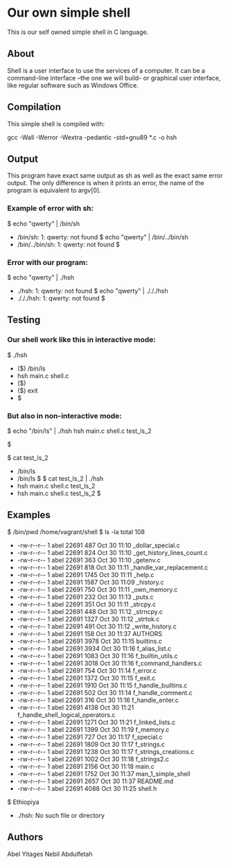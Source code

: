 # Our own simple shell
This is our self owned simple shell in C language.

## About
Shell is a user interface to use the services of a computer. It can be a command-line interface –the one we will build- or graphical user interface, like regular software such as Windows Office.

## Compilation
This simple shell is compiled with:

gcc -Wall -Werror -Wextra -pedantic -std=gnu89 *.c -o hsh
## Output
This program have exact same output as sh as well as the exact same error output. The only difference is when it prints an error, the name of the program is equivalent to argv[0].

### Example of error with sh:
$ echo "qwerty" | /bin/sh
* /bin/sh: 1: qwerty: not found
$ echo "qwerty" | /bin/../bin/sh
* /bin/../bin/sh: 1: qwerty: not found
$
### Error with our program:
$ echo "qwerty" | ./hsh
* ./hsh: 1: qwerty: not found
$ echo "qwerty" | ./././hsh
* ./././hsh: 1: qwerty: not found
$
## Testing
### Our shell work like this in interactive mode:
$ ./hsh
* ($) /bin/ls
* hsh main.c shell.c
* ($)
* ($) exit
* $
### But also in non-interactive mode:
$ echo "/bin/ls" | ./hsh
hsh main.c shell.c test_ls_2

$

$ cat test_ls_2
* /bin/ls
* /bin/ls
$
$ cat test_ls_2 | ./hsh
* hsh main.c shell.c test_ls_2
* hsh main.c shell.c test_ls_2
$
## Examples
$ /bin/pwd
/home/vagrant/shell
$ ls -la
total 108
* -rw-r--r-- 1 abel 22691  487 Oct 30 11:10 _dollar_special.c
* -rw-r--r-- 1 abel 22691  824 Oct 30 11:10 _get_history_lines_count.c
* -rw-r--r-- 1 abel 22691  363 Oct 30 11:10 _getenv.c
* -rw-r--r-- 1 abel 22691 818 Oct 30 11:11 _handle_var_replacement.c
* -rw-r--r-- 1 abel 22691 1745 Oct 30 11:11 _help.c
* -rw-r--r-- 1 abel 22691 1587 Oct 30 11:09 _history.c
* -rw-r--r-- 1 abel 22691  750 Oct 30 11:11 _own_memory.c
* -rw-r--r-- 1 abel 22691  232 Oct 30 11:13 _puts.c
* -rw-r--r-- 1 abel 22691  351 Oct 30 11:11 _strcpy.c
* -rw-r--r-- 1 abel 22691  448 Oct 30 11:12 _strncpy.c
* -rw-r--r-- 1 abel 22691 1327 Oct 30 11:12 _strtok.c
* -rw-r--r-- 1 abel 22691  491 Oct 30 11:12 _write_history.c
* -rw-r--r-- 1 abel 22691  158 Oct 30 11:37 AUTHORS
* -rw-r--r-- 1 abel 22691 3978 Oct 30 11:15 builtins.c
* -rw-r--r-- 1 abel 22691 3934 Oct 30 11:16 f_alias_list.c
* -rw-r--r-- 1 abel 22691 1083 Oct 30 11:16 f_builtin_utils.c
* -rw-r--r-- 1 abel 22691 3018 Oct 30 11:16 f_command_handlers.c
* -rw-r--r-- 1 abel 22691  754 Oct 30 11:14 f_error.c
* -rw-r--r-- 1 abel 22691 1372 Oct 30 11:15 f_exit.c
* -rw-r--r-- 1 abel 22691 1910 Oct 30 11:15 f_handle_builtins.c
* -rw-r--r-- 1 abel 22691  502 Oct 30 11:14 f_handle_comment.c
* -rw-r--r-- 1 abel 22691  316 Oct 30 11:16 f_handle_enter.c
* -rw-r--r-- 1 abel 22691 4138 Oct 30 11:21 f_handle_shell_logical_operators.c
* -rw-r--r-- 1 abel 22691 1271 Oct 30 11:21 f_linked_lists.c
* -rw-r--r-- 1 abel 22691 1399 Oct 30 11:19 f_memory.c
* -rw-r--r-- 1 abel 22691  727 Oct 30 11:17 f_special.c
* -rw-r--r-- 1 abel 22691 1809 Oct 30 11:17 f_strings.c
* -rw-r--r-- 1 abel 22691 1238 Oct 30 11:17 f_strings_creations.c
* -rw-r--r-- 1 abel 22691 1002 Oct 30 11:18 f_strings2.c
* -rw-r--r-- 1 abel 22691 2156 Oct 30 11:18 main.c
* -rw-r--r-- 1 abel 22691 1752 Oct 30 11:37 man_1_simple_shell
* -rw-r--r-- 1 abel 22691 2657 Oct 30 11:37 README.md
* -rw-r--r-- 1 abel 22691 4088 Oct 30 11:25 shell.h
 
$ Ethiopiya
* ./hsh: No such file or directory
## Authors
Abel Yitages Nebil Abdulfetah
